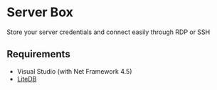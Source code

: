 # Server Box
Store your server credentials and connect easily through RDP or SSH

## Requirements
- Visual Studio (with Net Framework 4.5)
- [LiteDB](https://www.nuget.org/packages/LiteDB/ "LiteDB")
